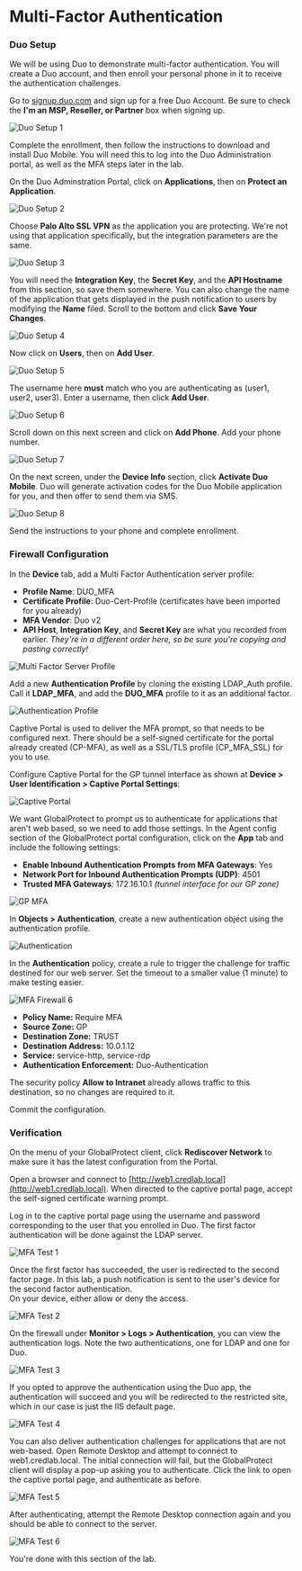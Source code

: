 <h1>Multi-Factor Authentication</h1>

### Duo Setup

We will be using Duo to demonstrate multi-factor authentication.  You will create a Duo account,
and then enroll your personal phone in it to receive the authentication challenges.

Go to [signup.duo.com](https://signup.duo.com) and sign up for a free Duo Account.  Be sure to
check the **I'm an MSP, Reseller, or Partner** box when signing up.

![Duo Setup 1](img/duo_setup_1.png)

Complete the enrollment, then follow the instructions to download and install Duo Mobile.  You will
need this to log into the Duo Administration portal, as well as the MFA steps later in the lab.

On the Duo Adminstration Portal, click on **Applications**, then on **Protect an Application**.

![Duo Setup 2](img/duo_setup_2.png)

Choose **Palo Alto SSL VPN** as the application you are protecting.  We're not using that
application specifically, but the integration parameters are the same.

![Duo Setup 3](img/duo_setup_3.png)

You will need the **Integration Key**, the **Secret Key**, and the **API Hostname** from this 
section, so save them somewhere.  You can also change the name of the application that gets 
displayed in the push notification to users by modifying the **Name** filed.  Scroll to the bottom
and click **Save Your Changes**.

![Duo Setup 4](img/duo_setup_4.png)

Now click on **Users**, then on **Add User**.

![Duo Setup 5](img/duo_setup_5.png)

The username here **must** match who you are authenticating as (user1, user2, user3).  Enter a 
username, then click **Add User**.

![Duo Setup 6](img/duo_setup_6.png)

Scroll down on this next screen and click on **Add Phone**.   Add your phone number.

![Duo Setup 7](img/duo_setup_7.png)

On the next screen, under the **Device Info** section, click **Activate Duo Mobile**.  Duo will 
generate activation codes for the Duo Mobile application for you, and then offer to send them via 
SMS.

![Duo Setup 8](img/duo_setup_8.png)

Send the instructions to your phone and complete enrollment.

### Firewall Configuration

In the **Device** tab, add a Multi Factor Authentication server profile:

  - **Profile Name**: DUO_MFA
  - **Certificate Profile**: Duo-Cert-Profile (certificates have been imported for you already)
  - **MFA Vendor**: Duo v2
  - **API Host**, **Integration Key**, and **Secret Key** are what you recorded from earlier.
    *They're in a different order here, so be sure you're copying and pasting correctly!*

![Multi Factor Server Profile](img/mfa_server_profile.png)

Add a new **Authentication Profile** by cloning the existing LDAP_Auth profile.  Call it 
**LDAP_MFA**, and add the **DUO_MFA** profile to it as an additional factor.

![Authentication Profile](img/auth_profile.png)

Captive Portal is used to deliver the MFA prompt, so that needs to be configured next.  There
should be a self-signed certificate for the portal already created (CP-MFA), as well as a SSL/TLS
profile (CP_MFA_SSL) for you to use.

Configure Captive Portal for the GP tunnel interface as shown at
**Device > User Identification > Captive Portal Settings**:

![Captive Portal](img/captive_portal.png)

We want GlobalProtect to prompt us to authenticate for applications that aren't web based, so we
need to add those settings.  In the Agent config section of the GlobalProtect portal configuration,
click on the **App** tab and include the following settings:

  - **Enable Inbound Authentication Prompts from MFA Gateways**: Yes
  - **Network Port for Inbound Authentication Prompts (UDP)**: 4501
  - **Trusted MFA Gateways**: 172.16.10.1 *(tunnel interface for our GP zone)*

![GP MFA](img/gp_mfa.png)

In **Objects > Authentication**, create a new authentication object using the authentication 
profile.

![Authentication](img/authentication.png)

In the **Authentication** policy, create a rule to trigger the challenge for traffic destined for
our web server.  Set the timeout to a smaller value (1 minute) to make testing easier.

![MFA Firewall 6](img/mfa_firewall_6.png)

  - **Policy Name:** Require MFA
  - **Source Zone:** GP
  - **Destination Zone:** TRUST
  - **Destination Address:** 10.0.1.12
  - **Service:** service-http, service-rdp
  - **Authentication Enforcement:** Duo-Authentication

The security policy **Allow to Intranet** already allows traffic to this destination, so no changes
are required to it.

Commit the configuration.

### Verification

On the menu of your GlobalProtect client, click **Rediscover Network** to make sure it has the
latest configuration from the Portal.

Open a browser and connect to [http://web1.credlab.local](http://web1.credlab.local).  When 
directed to the captive portal page, accept the self-signed certificate warning prompt.

Log in to the captive portal page using the username and password corresponding to the user that 
you enrolled in Duo.  The first factor authentication will be done against the LDAP server.

![MFA Test 1](img/mfa_test_1.png)

Once the first factor has succeeded, the user is redirected to the second factor page.  In this 
lab, a push notification is sent to the user's device for the second factor authentication.  
On your device, either allow or deny the access.

![MFA Test 2](img/mfa_test_2.png)

On the firewall under **Monitor > Logs > Authentication**, you can view the authentication logs.
Note the two authentications, one for LDAP and one for Duo.

![MFA Test 3](img/mfa_test_3.png)  

If you opted to approve the authentication using the Duo app, the authentication will succeed and 
you will be redirected to the restricted site, which in our case is just the IIS default page.

![MFA Test 4](img/mfa_test_4.png)

You can also deliver authentication challenges for applications that are not web-based.  Open 
Remote Desktop and attempt to connect to web1.credlab.local.  The initial connection will fail, but
the GlobalProtect client will display a pop-up asking you to authenticate.  Click the link to open
the captive portal page, and authenticate as before.

![MFA Test 5](img/mfa_test_5.png)

After authenticating, attempt the Remote Desktop connection again and you should be able to connect
to the server.

![MFA Test 6](img/mfa_test_6.png)

You're done with this section of the lab.